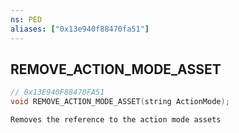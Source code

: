 ```yaml
---
ns: PED
aliases: ["0x13e940f88470fa51"]
---
```

## REMOVE_ACTION_MODE_ASSET

```c
// 0x13E940F88470FA51
void REMOVE_ACTION_MODE_ASSET(string ActionMode);
```

```
Removes the reference to the action mode assets
```
